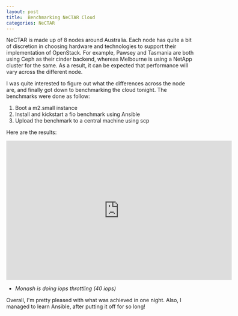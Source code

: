 ```yaml
---
layout: post
title:  Benchmarking NeCTAR Cloud
categories: NeCTAR
---
```

NeCTAR is made up of 8 nodes around Australia. Each node has quite a bit of discretion in choosing hardware and technologies to support their implementation of OpenStack. For example, Pawsey and Tasmania are both using Ceph as their cinder backend, whereas Melbourne is using a NetApp cluster for the same. As a result, it can be expected that performance will vary across the different node.

I was quite interested to figure out what the differences across the node are, and finally got down to benchmarking the cloud tonight. The benchmarks were done as follow:

1. Boot a m2.small instance
2. Install and kickstart a fio benchmark using Ansible
3. Upload the benchmark to a central machine using scp

Here are the results:

<iframe width="600" height="371" seamless frameborder="0" scrolling="no" src="https://docs.google.com/spreadsheets/d/1YEKURZ4KEsNhpsJKZWbuy1uwJ-evrMQ30a9A3Tzs88w/pubchart?oid=404716992&amp;format=interactive"></iframe>

* *Monash is doing iops throttling (40 iops)*

Overall, I'm pretty pleased with what was achieved in one night. Also, I managed to learn Ansible, after putting it off for so long!
